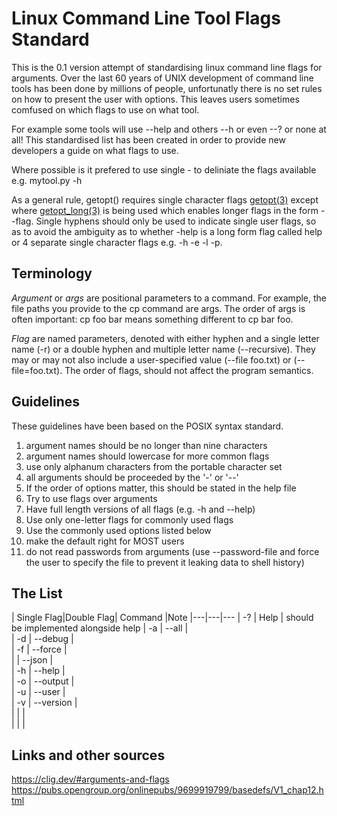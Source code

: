 
# Linux Command Line Tool Flags Standard

This is the 0.1 version attempt of standardising linux command line flags for arguments.
Over the last 60 years of UNIX development of command line tools has been done by millions of people,
unfortunatly there is no set rules on how to present the user with options. This leaves users sometimes comfused on which flags to use on what tool. 

For example some tools will use --help and others --h or even --? or none at all!
This standardised list has been created in order to provide new developers a guide on what flags to use.

Where possible is it prefered to use single - to deliniate the flags available e.g. mytool.py -h

As a general rule, getopt() requires single character flags [getopt(3)](https://man.openbsd.org/getopt.3) except where [getopt_long(3)](https://linux.die.net/man/3/getopt_long) is being used which enables longer flags in the form --flag. Single hyphens should only be used to indicate single user flags, so as to avoid the ambiguity as to whether -help is a long form flag called help or 4 separate single character flags e.g. -h -e -l -p.


## Terminology
*Argument* or *args* are positional parameters to a command. For example, the file paths you provide to the cp command are args. The order of args is often important: cp foo bar means something different to cp bar foo.

*Flag* are named parameters, denoted with either hyphen and a single letter name (-r) or a double hyphen and multiple letter name (--recursive). They may or may not also include a user-specified value (--file foo.txt) or (--file=foo.txt). The order of flags, should not affect the program semantics.


## Guidelines
These guidelines have been based on the POSIX syntax standard. 

1. argument names should be no longer than nine characters
2. argument names should lowercase for more common flags 
3. use only alphanum characters from the portable character set
4. all arguments should be proceeded by the '-' or '--' 
5. If the order of options matter, this should be stated in the help file
6. Try to use flags over arguments
7. Have full length versions of all flags (e.g. -h and --help)
8. Use only one-letter flags for commonly used flags
9. Use the commonly used options listed below
10. make the default right for MOST users
11. do not read passwords from arguments (use --password-file and force the user to specify the file to prevent it leaking data to shell history)


## The List

| Single Flag|Double Flag| Command  |Note 
|---|---|---
|  -? | Help   | should be implemented alongside help
| -a  | --all  |   
| -d  | --debug  |   
| -f  | --force  |   
|   | --json  |   
| -h  | --help  |   
| -o  | --output  |   
| -u  | --user  |   
| -v  | --version  |   
|   |   |   
|   |   |   

## Links and other sources
https://clig.dev/#arguments-and-flags
https://pubs.opengroup.org/onlinepubs/9699919799/basedefs/V1_chap12.html
